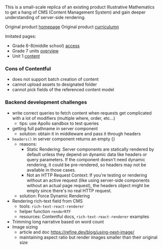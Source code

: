 This is a small-scale replica of an existing product Illustrative Mathematics to get a hang of CMS (Content Management System) and gain deeper understanding of server-side rendering. 

Original product [homepage](https://illustrativemathematics.org/)
Original product [curriculumn](https://accessim.org/6-8/grade-7/unit-1?a=teacher)

Imitated pages:
- Grade 6-8(middle school) [access](https://im-stella.vercel.app/curriculum/ms)
- Grade 7 units [overview](https://im-stella.vercel.app/curriculum/ms/grade-7)
- Unit 1 [content](https://im-stella.vercel.app/curriculum/ms/grade-7/unit-1)

### Cons of Contentful
- does not support batch creation of content
- cannot upload assets to designated folder
- cannot pick fields of the referenced content model


### Backend development challenges
- write correct queries to fetch content when requests get complicated with a lot of modifiers (multiple where, order, etc...)
  - tips: use Apollo sandbox to test queries
- getting full pathname in server component
  - solution: obtain it in middleware and pass it through headers 
- `headers()` in server component returns an empty {}
  - reasons:
    - Static Rendering: Server components are statically rendered by default unless they depend on dynamic data like headers or query parameters. If the component doesn't need dynamic rendering, it could be pre-rendered, so headers may not be available in those cases.
    - Not an HTTP Request Context: If you're testing or rendering without an active request (like using server-side components without an actual page request), the headers object might be empty since there's no real HTTP request. 
  - solution: Force Dynamic Rendering
- Rendering rich-text field from CMS
  - tools: `rich-text-react-renderer`
  - helper function `renderRTF`
  - resources: Contentful docs, `rich-text-react-renderer` examples
- Trimming long narrative based on word count
- Image sizing
  - article and doc https://refine.dev/blog/using-next-image/
  - maintaining aspect ratio but render images smaller than their original size

  
